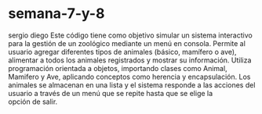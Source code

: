 # semana-7-y-8
sergio 
diego
Este código tiene como objetivo simular un sistema interactivo para la gestión de un zoológico mediante un menú en consola. Permite al usuario agregar diferentes tipos de animales (básico, mamífero o ave), alimentar a todos los animales registrados y mostrar su información. Utiliza programación orientada a objetos, importando clases como Animal, Mamifero y Ave, aplicando conceptos como herencia y encapsulación. Los animales se almacenan en una lista y el sistema responde a las acciones del usuario a través de un menú que se repite hasta que se elige la opción de salir.